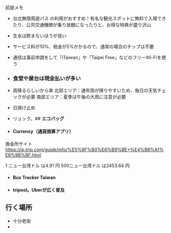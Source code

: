 前提メモ

- 台北無限周遊パス
の利用がおすすめ！有名な観光スポットに無料で入場できたり、公共交通機関が乗り放題になったりと、お得な特典が盛り沢山

- 生水は飲まないほうが良い
- サービス料が10%、税金が5%かかるので、通常の場合のチップは不要
- 通信は事前申請をして「iTaiwan」や「Taipei Free」などのフリーWi-Fiを使う
- ### 食堂や屋台は現金払いが多い
- 雨降るらしいから傘
北部エリア：通年雨が降りやすいため、毎日の天気チェックが必要
南部エリア：夏季は午後の大雨に注意が必要
- 日焼け止め
- リュック。## **エコバッグ**
- #### **Currency（通貨換算アプリ）**
換金所サイト
https://jp.trip.com/guide/info/%E5%8F%B0%E6%B9%BE+%E4%B8%A1%E6%9B%BF.html

1 ニュー台湾ドル は4.91 円
500ニュー台湾ドル は2453.64 円
- #### **Bus Tracker Taiwan**
- #### **tripool**。Uberが広く普及


## 行く場所
- 十分老街
- 